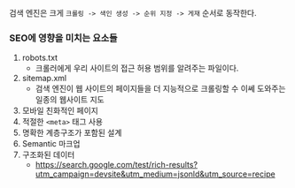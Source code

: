 검색 엔진은 크게 `크롤링 -> 색인 생성 -> 순위 지정 -> 게재` 순서로 동작한다.

### SEO에 영향을 미치는 요소들

1. robots.txt
   - 크롤러에게 우리 사이트의 접근 허용 범위를 알려주는 파일이다.  
3. sitemap.xml 
   - 검색 엔진이 웹 사이트의 페이지들을 더 지능적으로 크롤링할 수 이쎄 도와주는 일종의 웹사이트 지도 
5. 모바일 친화적인 페이지
6. 적절한 `<meta>` 태그 사용
7. 명확한 계층구조가 포함된 설계
8. Semantic 마크업
9. 구조화된 데이터 
   - https://search.google.com/test/rich-results?utm_campaign=devsite&utm_medium=jsonld&utm_source=recipe
